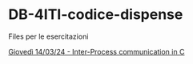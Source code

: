 # DB-4ITI-codice-dispense
Files per le esercitazioni

[Giovedì 14/03/24 - Inter-Process communication in C](14-03-24.md)